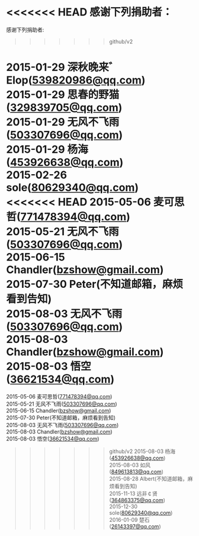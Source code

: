 <<<<<<< HEAD
感谢下列捐助者：
=======
感谢下列捐助者:  
>>>>>>> github/v2

2015-01-29 深秋晚来゛Elop(539820986@qq.com)  
2015-01-29 思春的野猫(329839705@qq.com)  
2015-01-29 无风不飞雨(503307696@qq.com)  
2015-01-29 杨海(453926638@qq.com)  
2015-02-26 sole(80629340@qq.com)  
<<<<<<< HEAD
2015-05-06 麦可思哲(771478394@qq.com)    
2015-05-21 无风不飞雨(503307696@qq.com)    
2015-06-15 Chandler(bzshow@gmail.com)   
2015-07-30 Peter(不知道邮箱，麻烦看到告知)  
2015-08-03 无风不飞雨(503307696@qq.com)  
2015-08-03 Chandler(bzshow@gmail.com)  
2015-08-03 悟空(36621534@qq.com)   
=======
2015-05-06 麦可思哲(771478394@qq.com)  
2015-05-21 无风不飞雨(503307696@qq.com)  
2015-06-15 Chandler(bzshow@gmail.com)  
2015-07-30 Peter(不知道邮箱，麻烦看到告知)  
2015-08-03 无风不飞雨(503307696@qq.com)  
2015-08-03 Chandler(bzshow@gmail.com)  
2015-08-03 悟空(36621534@qq.com)  
>>>>>>> github/v2
2015-08-03 杨海(453926638@qq.com)  
2015-08-03 如风(849613813@qq.com)  
2015-08-28 Albert(不知道邮箱，麻烦看到告知)  
2015-11-13 远非￠贤(364863375@qq.com)  
2015-12-30 sole(80629340@qq.com)  
2016-01-09 楚石(26143397@qq.com)  